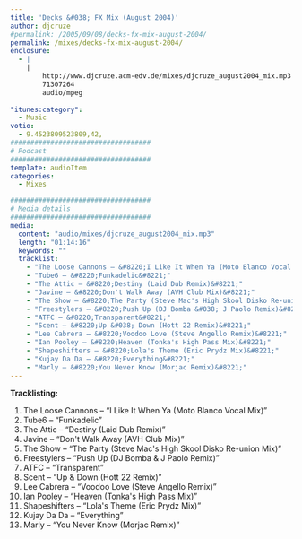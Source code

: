 ```yaml
---
title: 'Decks &#038; FX Mix (August 2004)'
author: djcruze
#permalink: /2005/09/08/decks-fx-mix-august-2004/
permalink: /mixes/decks-fx-mix-august-2004/
enclosure:
  - |
    |
        http://www.djcruze.acm-edv.de/mixes/djcruze_august2004_mix.mp3
        71307264
        audio/mpeg
        
"itunes:category":
  - Music
votio:
  - 9.4523809523809,42,
###################################
# Podcast
###################################
template: audioItem
categories:
  - Mixes

###################################
# Media details
###################################
media:
  content: "audio/mixes/djcruze_august2004_mix.mp3"
  length: "01:14:16"
  keywords: ""
  tracklist:
    - "The Loose Cannons – &#8220;I Like It When Ya (Moto Blanco Vocal Mix)&#8221;"
    - "Tube6 – &#8220;Funkadelic&#8221;"
    - "The Attic – &#8220;Destiny (Laid Dub Remix)&#8221;"
    - "Javine – &#8220;Don't Walk Away (AVH Club Mix)&#8221;"
    - "The Show – &#8220;The Party (Steve Mac's High Skool Disko Re-union Mix)&#8221;"
    - "Freestylers – &#8220;Push Up (DJ Bomba &#038; J Paolo Remix)&#8221;"
    - "ATFC – &#8220;Transparent&#8221;"
    - "Scent – &#8220;Up &#038; Down (Hott 22 Remix)&#8221;"
    - "Lee Cabrera – &#8220;Voodoo Love (Steve Angello Remix)&#8221;"
    - "Ian Pooley – &#8220;Heaven (Tonka's High Pass Mix)&#8221;"
    - "Shapeshifters – &#8220;Lola's Theme (Eric Prydz Mix)&#8221;"
    - "Kujay Da Da – &#8220;Everything&#8221;"
    - "Marly – &#8220;You Never Know (Morjac Remix)&#8221;"
---
```


**Tracklisting:**

  1. The Loose Cannons – &#8220;I Like It When Ya (Moto Blanco Vocal Mix)&#8221;
  2. Tube6 – &#8220;Funkadelic&#8221;
  3. The Attic – &#8220;Destiny (Laid Dub Remix)&#8221;
  4. Javine – &#8220;Don't Walk Away (AVH Club Mix)&#8221;
  5. The Show – &#8220;The Party (Steve Mac's High Skool Disko Re-union Mix)&#8221;
  6. Freestylers – &#8220;Push Up (DJ Bomba &#038; J Paolo Remix)&#8221;
  7. ATFC – &#8220;Transparent&#8221;
  8. Scent – &#8220;Up &#038; Down (Hott 22 Remix)&#8221;
  9. Lee Cabrera – &#8220;Voodoo Love (Steve Angello Remix)&#8221;
 10. Ian Pooley – &#8220;Heaven (Tonka's High Pass Mix)&#8221;
 11. Shapeshifters – &#8220;Lola's Theme (Eric Prydz Mix)&#8221;
 12. Kujay Da Da – &#8220;Everything&#8221;
 13. Marly – &#8220;You Never Know (Morjac Remix)&#8221;